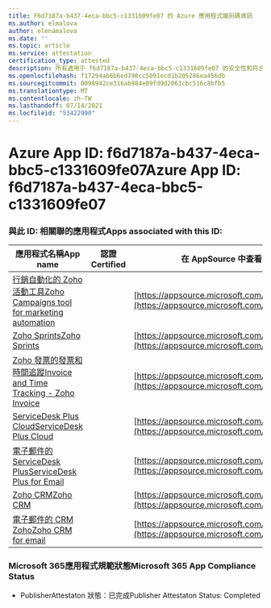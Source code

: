 ```yaml
---
title: F6d7187a-b437-4eca-bbc5-c1331609fe07 的 Azure 應用程式識別碼資訊
ms.author: elmalova
author: elenamalova
ms.date: ''
ms.topic: article
ms.service: attestation
certification_type: attested
description: 所有適用于 f6d7187a-b437-4eca-bbc5-c1331609fe07 的安全性和符合性資訊資訊。
ms.openlocfilehash: f17294ab6b6ed790cc5091ecd1b205286ea456db
ms.sourcegitcommit: 0098942ce316ab984e09fd9d2063cbc516c8bfb5
ms.translationtype: MT
ms.contentlocale: zh-TW
ms.lasthandoff: 07/14/2021
ms.locfileid: "53422990"
---
```

# <a name="azure-app-id-f6d7187a-b437-4eca-bbc5-c1331609fe07"></a><span data-ttu-id="fc748-103">Azure App ID: f6d7187a-b437-4eca-bbc5-c1331609fe07</span><span class="sxs-lookup"><span data-stu-id="fc748-103">Azure App ID: f6d7187a-b437-4eca-bbc5-c1331609fe07</span></span>


### <a name="apps-associated-with-this-id"></a><span data-ttu-id="fc748-104">與此 ID: 相關聯的應用程式</span><span class="sxs-lookup"><span data-stu-id="fc748-104">Apps associated with this ID:</span></span>
| <span data-ttu-id="fc748-105">**應用程式名稱**</span><span class="sxs-lookup"><span data-stu-id="fc748-105">**App name**</span></span> | <span data-ttu-id="fc748-106">**認證**</span><span class="sxs-lookup"><span data-stu-id="fc748-106">**Certified**</span></span> | <span data-ttu-id="fc748-107">**在 AppSource 中查看**</span><span class="sxs-lookup"><span data-stu-id="fc748-107">**View in AppSource**</span></span> |
|-|-|-|
| [<span data-ttu-id="fc748-108">行銷自動化的 Zoho 活動工具</span><span class="sxs-lookup"><span data-stu-id="fc748-108">Zoho Campaigns tool for marketing automation</span></span>](https://docs.microsoft.com/en-us/microsoft-365-app-certification/forward/WA104380835) |  | [https://appsource.microsoft.com/product/office/WA104380835](https://appsource.microsoft.com/product/office/WA104380835) |
| [<span data-ttu-id="fc748-109">Zoho Sprints</span><span class="sxs-lookup"><span data-stu-id="fc748-109">Zoho Sprints</span></span>](https://docs.microsoft.com/en-us/microsoft-365-app-certification/forward/WA200000188) |  | [https://appsource.microsoft.com/product/office/WA200000188](https://appsource.microsoft.com/product/office/WA200000188) |
| [<span data-ttu-id="fc748-110">Zoho 發票的發票和時間追蹤</span><span class="sxs-lookup"><span data-stu-id="fc748-110">Invoice and Time Tracking - Zoho Invoice</span></span>](https://docs.microsoft.com/en-us/microsoft-365-app-certification/forward/WA104381067) |  | [https://appsource.microsoft.com/product/office/WA104381067](https://appsource.microsoft.com/product/office/WA104381067) |
| [<span data-ttu-id="fc748-111">ServiceDesk Plus Cloud</span><span class="sxs-lookup"><span data-stu-id="fc748-111">ServiceDesk Plus Cloud</span></span>](https://docs.microsoft.com/en-us/microsoft-365-app-certification/forward/WA200000037) |  | [https://appsource.microsoft.com/product/office/WA200000037](https://appsource.microsoft.com/product/office/WA200000037) |
| [<span data-ttu-id="fc748-112">電子郵件的 ServiceDesk Plus</span><span class="sxs-lookup"><span data-stu-id="fc748-112">ServiceDesk Plus for Email</span></span>](https://docs.microsoft.com/en-us/microsoft-365-app-certification/forward/WA104381518) |  | [https://appsource.microsoft.com/product/office/WA104381518](https://appsource.microsoft.com/product/office/WA104381518) |
| [<span data-ttu-id="fc748-113">Zoho CRM</span><span class="sxs-lookup"><span data-stu-id="fc748-113">Zoho CRM</span></span>](https://docs.microsoft.com/en-us/microsoft-365-app-certification/forward/WA104382094) |  | [https://appsource.microsoft.com/product/office/WA104382094](https://appsource.microsoft.com/product/office/WA104382094) |
| [<span data-ttu-id="fc748-114">電子郵件的 CRM Zoho</span><span class="sxs-lookup"><span data-stu-id="fc748-114">Zoho CRM for email</span></span>](https://docs.microsoft.com/en-us/microsoft-365-app-certification/forward/WA104379468) |  | [https://appsource.microsoft.com/product/office/WA104379468](https://appsource.microsoft.com/product/office/WA104379468) |

### <a name="microsoft-365-app-compliance-status"></a><span data-ttu-id="fc748-115">Microsoft 365應用程式規範狀態</span><span class="sxs-lookup"><span data-stu-id="fc748-115">Microsoft 365 App Compliance Status</span></span>
- <span data-ttu-id="fc748-116">PublisherAttestaton 狀態：已完成</span><span class="sxs-lookup"><span data-stu-id="fc748-116">Publisher Attestaton Status: Completed</span></span>
